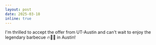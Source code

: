 ```yaml
---
layout: post
date: 2025-03-18
inline: true
---
```


I'm thrilled to accept the offer from UT-Austin and can't wait to enjoy the legendary barbecue 🔥🍖🤠 in Austin!

